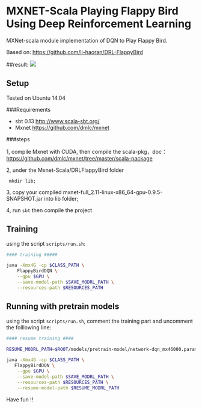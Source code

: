 # MXNET-Scala Playing Flappy Bird Using Deep Reinforcement Learning
MXNet-scala module implementation of DQN to Play Flappy Bird.

Based on: https://github.com/li-haoran/DRL-FlappyBird

##result:
<img src="./results/optimised.gif"/>

## Setup
Tested on Ubuntu 14.04

###Requirements

* sbt 0.13 http://www.scala-sbt.org/
* Mxnet https://github.com/dmlc/mxnet

###steps

1, compile Mxnet with CUDA, then compile the scala-pkg，doc： https://github.com/dmlc/mxnet/tree/master/scala-package

2, under the Mxnet-Scala/DRLFlappyBird folder 
```bah
 mkdir lib;
```
3, copy your compiled mxnet-full_2.11-linux-x86_64-gpu-0.9.5-SNAPSHOT.jar into lib folder;

4, run `sbt` then compile the project


## Training
using the script `scripts/run.sh`:

```bash
#### training #####

java -Xmx4G -cp $CLASS_PATH \
	FlappyBirdDQN \
	--gpu $GPU \
	--save-model-path $SAVE_MODRL_PATH \
	--resources-path $RESOURCES_PATH
```

## Running with pretrain models
using the script `scripts/run.sh`, comment the training part and uncomment the folllowing line:

```bash
#### resume training ####

RESUME_MODRL_PATH=$ROOT/models/pretrain-model/network-dqn_mx46000.params

java -Xmx4G -cp $CLASS_PATH \
   FlappyBirdDQN \
  	--gpu $GPU \
  	--save-model-path $SAVE_MODRL_PATH \
  	--resources-path $RESOURCES_PATH \
  	--resume-model-path $RESUME_MODRL_PATH
```

Have fun !!
